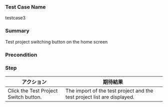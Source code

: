 ### Test Case Name
testcase3

### Summary
Test project switching button on the home screen

### Precondition


### Step
| アクション | 期待結果 |
|---|---|
| Click the Test Project Switch button. | The import of the test project and the test project list are displayed. |
